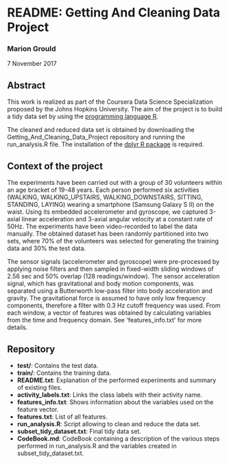 # README: Getting And Cleaning Data Project

### Marion Grould
7 November 2017

## Abstract
This work is realized as part of the Coursera Data Science Specialization proposed by the Johns Hopkins University. The aim of the project is to build a tidy data set by using the [programming language R](https://www.rstudio.com/).

The cleaned and reduced data set is obtained by downloading the Getting_And_Cleaning_Data_Project repository and running the run_analysis.R file. The installation of the [dplyr R package](https://www.rdocumentation.org/packages/dplyr/versions/0.5.0) is required.

## Context of the project
The experiments have been carried out with a group of 30 volunteers within an age bracket of 19-48 years. Each person performed six activities (WALKING, WALKING_UPSTAIRS, WALKING_DOWNSTAIRS, SITTING, STANDING, LAYING) wearing a smartphone (Samsung Galaxy S II) on the waist. Using its embedded accelerometer and gyroscope, we captured 3-axial linear acceleration and 3-axial angular velocity at a constant rate of 50Hz. The experiments have been video-recorded to label the data manually. The obtained dataset has been randomly partitioned into two sets, where 70% of the volunteers was selected for generating the training data and 30% the test data. 

The sensor signals (accelerometer and gyroscope) were pre-processed by applying noise filters and then sampled in fixed-width sliding windows of 2.56 sec and 50% overlap (128 readings/window). The sensor acceleration signal, which has gravitational and body motion components, was separated using a Butterworth low-pass filter into body acceleration and gravity. The gravitational force is assumed to have only low frequency components, therefore a filter with 0.3 Hz cutoff frequency was used. From each window, a vector of features was obtained by calculating variables from the time and frequency domain. See 'features_info.txt' for more details. 

## Repository
* **test/**: Contains the test data.
* **train/**: Contains the training data.
* **README.txt**: Explanation of the performed experiments and summary of existing files.
* **activity_labels.txt**: Links the class labels with their activity name.
* **features_info.txt**: Shows information about the variables used on the feature vector.
* **features.txt**: List of all features.
* **run_analysis.R**: Script allowing to clean and reduce the data set.
* **subset_tidy_dataset.txt**: Final tidy data set.
* **CodeBook.md**: CodeBook containing a description of the various steps performed in run_analysis.R and the variables created in subset_tidy_dataset.txt.
